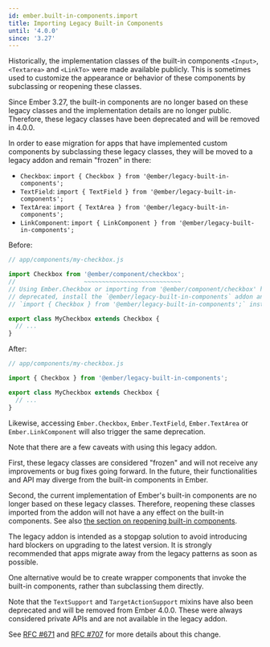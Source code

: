 ```yaml
---
id: ember.built-in-components.import
title: Importing Legacy Built-in Components
until: '4.0.0'
since: '3.27'
---
```


Historically, the implementation classes of the built-in components `<Input>`,
`<Textarea>` and `<LinkTo>` were made available publicly. This is sometimes
used to customize the appearance or behavior of these components by subclassing
or reopening these classes.

Since Ember 3.27, the built-in components are no longer based on these legacy
classes and the implementation details are no longer public. Therefore, these
legacy classes have been deprecated and will be removed in 4.0.0.

In order to ease migration for apps that have implemented custom components by
subclassing these legacy classes, they will be moved to a legacy addon and
remain "frozen" in there:

* `Checkbox`: `import { Checkbox } from '@ember/legacy-built-in-components';`
* `TextField`: `import { TextField } from '@ember/legacy-built-in-components';`
* `TextArea`: `import { TextArea } from '@ember/legacy-built-in-components';`
* `LinkComponent`: `import { LinkComponent } from '@ember/legacy-built-in-components';`

Before:

```js
// app/components/my-checkbox.js

import Checkbox from '@ember/component/checkbox';
//                   ~~~~~~~~~~~~~~~~~~~~~~~~~~~
// Using Ember.Checkbox or importing from '@ember/component/checkbox' has been
// deprecated, install the `@ember/legacy-built-in-components` addon and use
// `import { Checkbox } from '@ember/legacy-built-in-components';` instead.

export class MyCheckbox extends Checkbox {
  // ...
}
```

After:

```js
// app/components/my-checkbox.js

import { Checkbox } from '@ember/legacy-built-in-components';

export class MyCheckbox extends Checkbox {
  // ...
}
```

Likewise, accessing `Ember.Checkbox`, `Ember.TextField`, `Ember.TextArea` or
`Ember.LinkComponent` will also trigger the same deprecation.

Note that there are a few caveats with using this legacy addon.

First, these legacy classes are considered "frozen" and will not receive any
improvements or bug fixes going forward. In the future, their functionalities
and API may diverge from the built-in components in Ember.

Second, the current implementation of Ember's built-in components are no longer
based on these legacy classes. Therefore, reopening these classes imported from
the addon will not have a any effect on the built-in components. See also [the
section on reopening built-in components](#toc_ember-built-in-components-reopen).

The legacy addon is intended as a stopgap solution to avoid introducing hard
blockers on upgrading to the latest version. It is strongly recommended that
apps migrate away from the legacy patterns as soon as possible.

One alternative would be to create wrapper components that invoke the built-in
components, rather than subclassing them directly.

Note that the `TextSupport` and `TargetActionSupport` mixins have also been
deprecated and will be removed from Ember 4.0.0. These were always considered
private APIs and are not available in the legacy addon.

See [RFC #671](https://emberjs.github.io/rfcs/0671-modernize-built-in-components-1.html)
and [RFC #707](https://emberjs.github.io/rfcs/0707-modernize-built-in-components-2.html)
for more details about this change.
